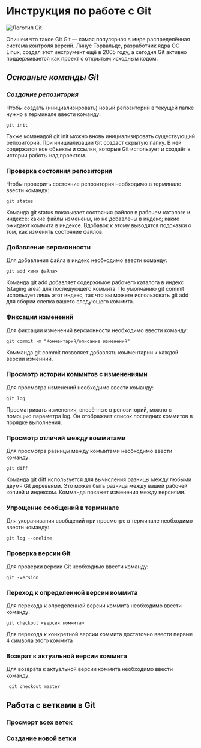 # Инструкция по работе с Git

![Логотип Git](Gitimage.png)

Опишем что такое Git
Git — самая популярная в мире распределённая система контроля версий. Линус Торвальдс, разработчик ядра ОС Linux, создал этот инструмент ещё в 2005 году, а сегодня Git активно поддерживается как проект с открытым исходным кодом. 

## ***Основные команды  Git***

### ***Создание репозитория***

Чтобы создать (инициализировать) новый репозиторий в текущей папке нужно в терминале ввести команду:

    git init

Также команадой git init можно вновь инициализировать существующий репозиторий. При инициализации Git создаст скрытую папку. В ней содержатся все объекты и ссылки, которые Git использует и создаёт в истории работы над проектом.

### Проверка состояния репозитория

Чтобы проверить состояние репозитория необходимо в терминале ввести команду:

    git status

Команда git status показывает состояния файлов в рабочем каталоге и индексе: какие файлы изменены, но не добавлены в индекс; какие ожидают коммита в индексе. Вдобавок к этому выводятся подсказки о том, как изменить состояние файлов.

### Добавление версионности

Для добавления файла в индекс необходимо ввести команду:

    git add <имя файла>

Команда git add добавляет содержимое рабочего каталога в индекс (staging area) для последующего коммита. По умолчанию git commit использует лишь этот индекс, так что вы можете использовать git add для сборки слепка вашего следующего коммита.

### Фиксация изменений

Для фиксации изменений версионности необходимо ввести команду:

    git commit -m "Комментарий/описание изменений"

Комманда git commit позволяет добавлять комментарии к каждой версии изменний.

### Просмотр истории коммитов с изменениями

Для просмотра изменений необходимо ввести команду:

    git log

Просматривать изменения, внесённые в репозиторий, можно с помощью параметра log. Он отображает список последних коммитов в порядке выполнения. 

### Просмотр отличий между коммитами

Для просмотра разницы между коммитами необходимо ввести команду: 

    git diff

Команда git diff используется для вычисления разницы между любыми двумя Git деревьями. Это может быть разница между вашей рабочей копией и индексом. Комманда покажет изменения между версиями.

### Упрощение сообщений в терминале

Для укорачивания сообщений при просмотре в терминале необходимо ввести команду: 

    git log --oneline

### Проверка версии Git

Для проверки версии  Git необходимо ввести команду:

    git -version

### Переход к определенной версии коммита

Для перехода к определенной версии коммита необходимо ввести команду:

    git checkout <версия коммита>

Для перехода к конкретной версии коммита достаточно ввести первые 4 символа этого коммита

 ### Возврат к актуальной версии коммита

 Для возврата к актуальной версии коммита необходимо ввести команду:

     git checkout master

## Работа с ветками в Git

### Просморт всех веток

### Создание новой ветки
